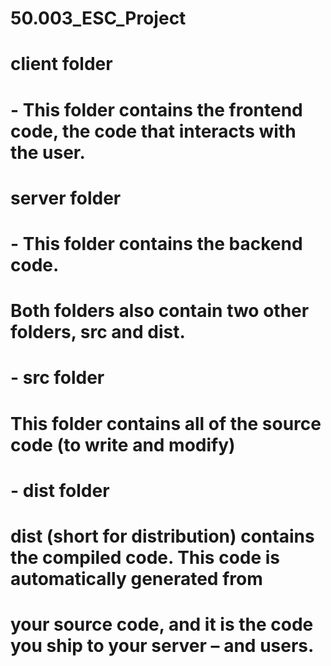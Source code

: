 # 50.003_ESC_Project

# client folder

# - This folder contains the frontend code, the code that interacts with the user.

# server folder

# - This folder contains the backend code.

# Both folders also contain two other folders, src and dist.

# - src folder

# This folder contains all of the source code (to write and modify)

# - dist folder

# dist (short for distribution) contains the compiled code. This code is automatically generated from

# your source code, and it is the code you ship to your server – and users.

